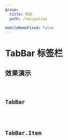 ```yaml
---
group:
  title: 导航
  path: /navigation

mobileDemoFixed: false
---
```


# TabBar 标签栏 <ImportCost name="TabBar" />

## 效果演示

<code src="./demos/demo1/index.tsx" />

## TabBar

<API identifier="TabBar" hideTitle src="./type.tsx" exports='["default"]'></API>

## TabBar.Item

<API identifier="TabBar.Item" hideTitle src="./Item/type.tsx" exports='["default"]'></API>
